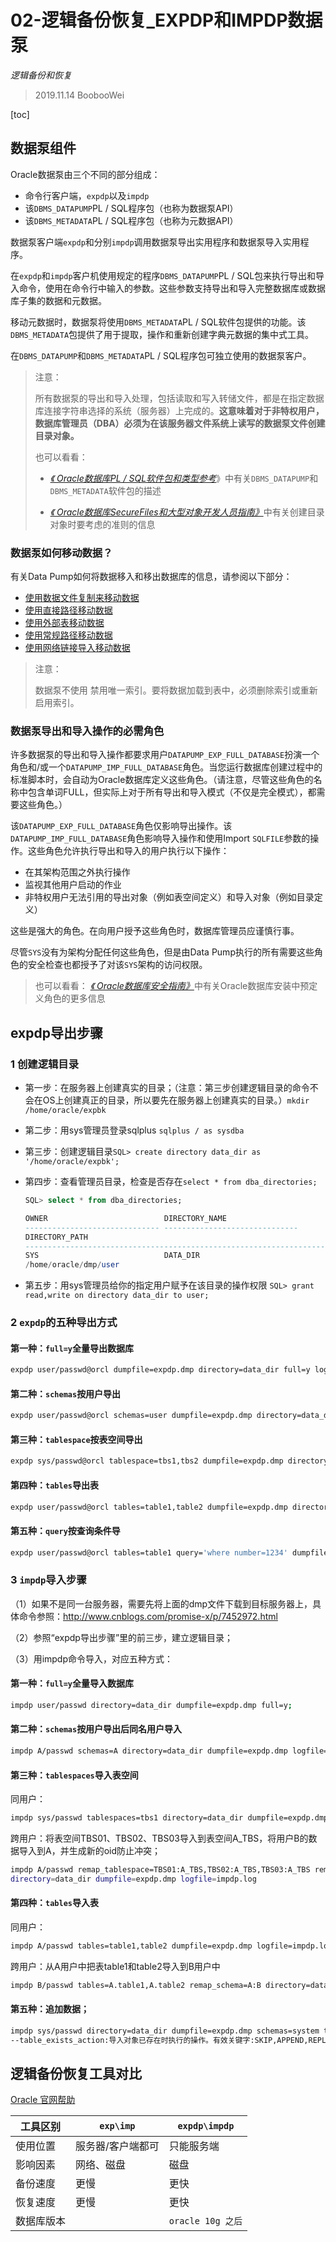 # 02-逻辑备份恢复_EXPDP和IMPDP数据泵

*逻辑备份和恢复*

> 2019.11.14 BoobooWei

[toc]

## 数据泵组件

Oracle数据泵由三个不同的部分组成：

- 命令行客户端，`expdp`以及`impdp`
- 该`DBMS_DATAPUMP`PL / SQL程序包（也称为数据泵API）
- 该`DBMS_METADATA`PL / SQL程序包（也称为元数据API）

数据泵客户端`expdp`和分别`impdp`调用数据泵导出实用程序和数据泵导入实用程序。

在`expdp`和`impdp`客户机使用规定的程序`DBMS_DATAPUMP`PL / SQL包来执行导出和导入命令，使用在命令行中输入的参数。这些参数支持导出和导入完整数据库或数据库子集的数据和元数据。

移动元数据时，数据泵将使用`DBMS_METADATA`PL / SQL软件包提供的功能。该`DBMS_METADATA`包提供了用于提取，操作和重新创建字典元数据的集中式工具。

在`DBMS_DATAPUMP`和`DBMS_METADATA`PL / SQL程序包可独立使用的数据泵客户。

> 注意：
>
> 所有数据泵的导出和导入处理，包括读取和写入转储文件，都是在指定数据库连接字符串选择的系统（服务器）上完成的。**这意味着对于非特权用户，数据库管理员（DBA）必须为在该服务器文件系统上读写的数据泵文件创建目录对象。**
>
> 也可以看看：
>
> * [*《 Oracle数据库PL / SQL软件包和类型参考*](https://docs.oracle.com/cd/E11882_01/appdev.112/e40758/toc.htm)》中有关`DBMS_DATAPUMP`和`DBMS_METADATA`软件包的描述
>
> - [*《 Oracle数据库SecureFiles和大型对象开发人员指南》*](https://docs.oracle.com/cd/E11882_01/appdev.112/e18294/adlob_bfile_ops.htm#ADLOB45842)中有关创建目录对象时要考虑的准则的信息

### 数据泵如何移动数据？

有关Data Pump如何将数据移入和移出数据库的信息，请参阅以下部分：

- [使用数据文件复制来移动数据](https://docs.oracle.com/cd/E11882_01/server.112/e22490/dp_overview.htm#CEGFEEJE)
- [使用直接路径移动数据](https://docs.oracle.com/cd/E11882_01/server.112/e22490/dp_overview.htm#CJAFDGIC)
- [使用外部表移动数据](https://docs.oracle.com/cd/E11882_01/server.112/e22490/dp_overview.htm#CJABAHDJ)
- [使用常规路径移动数据](https://docs.oracle.com/cd/E11882_01/server.112/e22490/dp_overview.htm#CJAGCCAJ)
- [使用网络链接导入移动数据](https://docs.oracle.com/cd/E11882_01/server.112/e22490/dp_overview.htm#CJABHJHD)

> 注意：
>
> 数据泵不使用 禁用唯一索引。要将数据加载到表中，必须删除索引或重新启用索引。

### 数据泵导出和导入操作的必需角色

许多数据泵的导出和导入操作都要求用户`DATAPUMP_EXP_FULL_DATABASE`扮演一个角色和/或一个`DATAPUMP_IMP_FULL_DATABASE`角色。当您运行数据库创建过程中的标准脚本时，会自动为Oracle数据库定义这些角色。（请注意，尽管这些角色的名称中包含单词FULL，但实际上对于所有导出和导入模式（不仅是完全模式），都需要这些角色。）

该`DATAPUMP_EXP_FULL_DATABASE`角色仅影响导出操作。该`DATAPUMP_IMP_FULL_DATABASE`角色影响导入操作和使用Import `SQLFILE`参数的操作。这些角色允许执行导出和导入的用户执行以下操作：

- 在其架构范围之外执行操作
- 监视其他用户启动的作业
- 非特权用户无法引用的导出对象（例如表空间定义）和导入对象（例如目录定义）

这些是强大的角色。在向用户授予这些角色时，数据库管理员应谨慎行事。

尽管`SYS`没有为架构分配任何这些角色，但是由Data Pump执行的所有需要这些角色的安全检查也都授予了对该`SYS`架构的访问权限。

> 也可以看看：
> [*《 Oracle数据库安全指南》*](https://docs.oracle.com/cd/E11882_01/network.112/e36292/authorization.htm#DBSEG4414)中有关Oracle数据库安装中预定义角色的更多信息


## expdp导出步骤

### 1 创建逻辑目录

* 第一步：在服务器上创建真实的目录；（注意：第三步创建逻辑目录的命令不会在OS上创建真正的目录，所以要先在服务器上创建真实的目录。）`mkdir /home/oracle/expbk`

* 第二步：用sys管理员登录sqlplus `sqlplus / as sysdba`

* 第三步：创建逻辑目录`SQL> create directory data_dir as '/home/oracle/expbk';`

* 第四步：查看管理员目录，检查是否存在`select * from dba_directories;`

  ```sql
  SQL> select * from dba_directories;

  OWNER                          DIRECTORY_NAME
  ------------------------------ ------------------------------
  DIRECTORY_PATH
  --------------------------------------------------------------------------------
  SYS                            DATA_DIR
  /home/oracle/dmp/user
  ```


* 第五步：用sys管理员给你的指定用户赋予在该目录的操作权限 `SQL> grant read,write on directory data_dir to user;`


### 2 `expdp`的五种导出方式

#### 第一种：`full=y`全量导出数据库

```bash
expdp user/passwd@orcl dumpfile=expdp.dmp directory=data_dir full=y logfile=expdp.log;
```

#### 第二种：`schemas`按用户导出

```bash
expdp user/passwd@orcl schemas=user dumpfile=expdp.dmp directory=data_dir logfile=expdp.log;
```

#### 第三种：`tablespace`按表空间导出

```bash
expdp sys/passwd@orcl tablespace=tbs1,tbs2 dumpfile=expdp.dmp directory=data_dir logfile=expdp.log;
```

#### 第四种：`tables`导出表

```bash
expdp user/passwd@orcl tables=table1,table2 dumpfile=expdp.dmp directory=data_dir logfile=expdp.log;
```

#### 第五种：`query`按查询条件导

```bash
expdp user/passwd@orcl tables=table1 query='where number=1234' dumpfile=expdp.dmp directory=data_dir logfile=expdp.log;
```

### 3 `impdp`导入步骤

（1）如果不是同一台服务器，需要先将上面的dmp文件下载到目标服务器上，具体命令参照：http://www.cnblogs.com/promise-x/p/7452972.html

（2）参照“expdp导出步骤”里的前三步，建立逻辑目录；

（3）用impdp命令导入，对应五种方式：

#### 第一种：`full=y`全量导入数据库

```bash
impdp user/passwd directory=data_dir dumpfile=expdp.dmp full=y;
```

#### 第二种：`schemas`按用户导出后同名用户导入

```bash
impdp A/passwd schemas=A directory=data_dir dumpfile=expdp.dmp logfile=impdp.log;
```

#### 第三种：`tablespaces`导入表空间

同用户：

```bash
impdp sys/passwd tablespaces=tbs1 directory=data_dir dumpfile=expdp.dmp logfile=impdp.log;
```

跨用户：将表空间TBS01、TBS02、TBS03导入到表空间A_TBS，将用户B的数据导入到A，并生成新的oid防止冲突；

```bash
impdp A/passwd remap_tablespace=TBS01:A_TBS,TBS02:A_TBS,TBS03:A_TBS remap_schema=B:A FULL=Y transform=oid:n 
directory=data_dir dumpfile=expdp.dmp logfile=impdp.log
```

#### 第四种：`tables`导入表

同用户：

```bash
impdp A/passwd tables=table1,table2 dumpfile=expdp.dmp logfile=impdp.log;
```

跨用户：从A用户中把表table1和table2导入到B用户中

```bash
impdp B/passwd tables=A.table1,A.table2 remap_schema=A:B directory=data_dir dumpfile=expdp.dmp logfile=impdp.log;
```

#### 第五种：追加数据；

```bash
impdp sys/passwd directory=data_dir dumpfile=expdp.dmp schemas=system table_exists_action=replace logfile=impdp.log; 
--table_exists_action:导入对象已存在时执行的操作。有效关键字:SKIP,APPEND,REPLACE和TRUNCATE
```


## 逻辑备份恢复工具对比

[Oracle 官网帮助](https://docs.oracle.com/cd/E11882_01/server.112/e22490/dp_legacy.htm#SUTIL960)

| 工具区别   | `exp\imp`         | `expdp\impdp`     |
| ---------- | ----------------- | ----------------- |
| 使用位置   | 服务器/客户端都可 | 只能服务端        |
| 影响因素   | 网络、磁盘        | 磁盘              |
| 备份速度   | 更慢              | 更快              |
| 恢复速度   | 更慢              | 更快              |
| 数据库版本 |                   | `oracle 10g 之后` |

